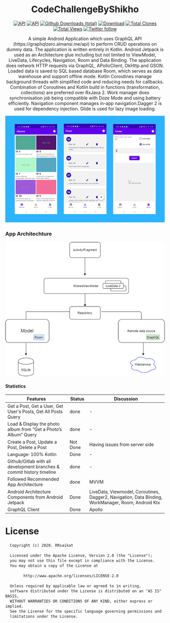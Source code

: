 <h1 align="center">CodeChallengeByShikho</h1>
<p align="center">
  <a href="https://android-arsenal.com/api?level=16"><img alt="API" src="https://img.shields.io/badge/API-21%2B-brightgreen.svg?style=flat"/></a>
    <a href="https://github.com/rrsaikat"><img alt="API" src="https://badges.frapsoft.com/os/v1/open-source.png?v=103"/></a>
   <a href=""><img alt="Github Downloads (total)" src="https://img.shields.io/github/downloads/rrsaikat/CodeChallengeByShikho/total.svg"/></a>
  <a href="https://github.com/rrsaikat/CodeChallengeByShikho/raw/master/app/release/CodeChallengeByShikho-1.0.15.apk"><img alt="Download" src="https://img.shields.io/badge/DownloadApk-v1.0.15-green.svg"/></a>
  <a href="https://github.com/rrsaikat/CodeChallengeByShikho/graphs/traffic"><img alt="Total Clones" src="https://img.shields.io/badge/Clones-18-orange"/></a>
    <a href="https://github.com/rrsaikat/CodeChallengeByShikho/graphs/traffic"><img alt="Total Views" src="https://img.shields.io/badge/Views-270-brightgreen"/></a>
    <a href="https://twitter.com/RsaikatR"><img alt="Twitter follow" src="https://img.shields.io/twitter/follow/RsaikatR.svg?style=social"/></a>

<p align="center">  
A simple Android Application which uses GraphQL API (https://graphqlzero.almansi.me/api) to perform CRUD operations on dummy data. The application is written entirely in Kotlin.
Android Jetpack is used as an Architecture glue including but not limited to ViewModel, LiveData, Lifecycles, Navigation, Room and Data Binding. The application does network HTTP requests via GraphQL, APolloClient, OkHttp and GSON. Loaded data is saved to SQL based database Room, which serves as data warehouse and support offline mode. Kotlin Coroutines manage background threads with simplified code and reducing needs for callbacks. Combination of Coroutines and Kotlin build in functions (transformation, collections) are preferred over RxJava 2. Work manager does synchronisation job being compatible with Doze Mode and using battery efficiently. Navigation component manages in-app navigation.Dagger 2 is used for dependency injection. Glide is used for lazy image loading.
</p>

 <p align="center"> 
    <img src="https://github.com/rrsaikat/CodeChallengeByShikho/blob/master/shikho.png" alt="app preview">
 </p>


### App Architechture

<p align="center"> 
    <img src="https://github.com/rrsaikat/CodeChallengeByShikho/blob/master/Architechture%20Diagram.png" alt="architechture pattern">
 </p>


#### Statistics
Features | Status | Discussion
--- | --- | ---
Get a Post, Get a User, Get User's Posts, Get All Posts  Query | done | -
Load & Display the photo album from “Get a Photo’s Album” Query | done | -
Create a Post, Update a Post, Delete a Post | Not Done | Having issues from server side
Language: 100% Kotlin | Done | -
Github/Gitlab with all development branches & commit history timeline | done | -
Followed Recommended App Architecture | done | MVVM
Android Architecture Components from Android Jetpack | Done | LiveData, Viewmodel, Coroutines, Dagger2, Navigation, Data Binding, WorkManager, Room, Android Ktx
GraphQL Client | Done | Apollo


# License
      Copyright (c) 2020. RRsaikat

      Licensed under the Apache License, Version 2.0 (the "License");
      you may not use this file except in compliance with the License.
      You may obtain a copy of the License at

            http://www.apache.org/licenses/LICENSE-2.0

      Unless required by applicable law or agreed to in writing,
      software distributed under the License is distributed on an "AS IS" BASIS,
      WITHOUT WARRANTIES OR CONDITIONS OF ANY KIND, either express or implied.
      See the License for the specific language governing permissions and
      limitations under the License.
